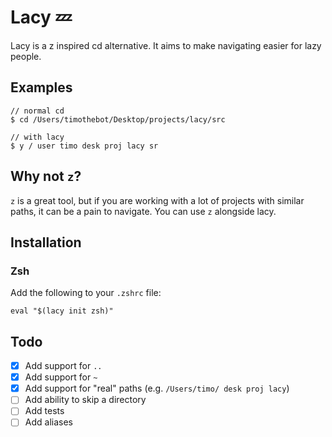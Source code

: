 # Lacy 💤

Lacy is a z inspired cd alternative. It aims to make navigating easier for lazy people.

## Examples

```shell
// normal cd
$ cd /Users/timothebot/Desktop/projects/lacy/src

// with lacy
$ y / user timo desk proj lacy sr
```

## Why not `z`?

`z` is a great tool, but if you are working with a lot of projects with similar paths, it can be a pain to navigate.
You can use `z` alongside lacy.

## Installation

### Zsh

Add the following to your `.zshrc` file:

```shell
eval "$(lacy init zsh)"
```

## Todo

-   [x] Add support for `..`
-   [x] Add support for `~`
-   [x] Add support for "real" paths (e.g. `/Users/timo/ desk proj lacy`)
-   [ ] Add ability to skip a directory
-   [ ] Add tests
-   [ ] Add aliases
